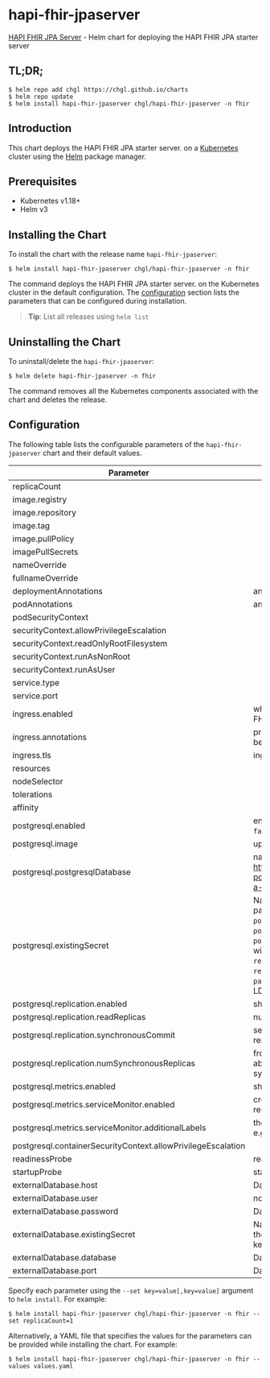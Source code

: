 # hapi-fhir-jpaserver

[HAPI FHIR JPA Server](https://github.com/hapifhir/hapi-fhir-jpaserver-starter) - Helm chart for deploying the HAPI FHIR JPA starter server

## TL;DR;

```console
$ helm repo add chgl https://chgl.github.io/charts
$ helm repo update
$ helm install hapi-fhir-jpaserver chgl/hapi-fhir-jpaserver -n fhir
```

## Introduction

This chart deploys the HAPI FHIR JPA starter server. on a [Kubernetes](http://kubernetes.io) cluster using the [Helm](https://helm.sh) package manager.

## Prerequisites

- Kubernetes v1.18+
- Helm v3

## Installing the Chart

To install the chart with the release name `hapi-fhir-jpaserver`:

```console
$ helm install hapi-fhir-jpaserver chgl/hapi-fhir-jpaserver -n fhir
```

The command deploys the HAPI FHIR JPA starter server. on the Kubernetes cluster in the default configuration. The [configuration](#configuration) section lists the parameters that can be configured during installation.

> **Tip**: List all releases using `helm list`

## Uninstalling the Chart

To uninstall/delete the `hapi-fhir-jpaserver`:

```console
$ helm delete hapi-fhir-jpaserver -n fhir
```

The command removes all the Kubernetes components associated with the chart and deletes the release.

## Configuration

The following table lists the configurable parameters of the `hapi-fhir-jpaserver` chart and their default values.

| Parameter                                                    | Description                                                                                                                                                                                                                                                                                                                                                                                                                                                                | Default                                                                                                        |
| ------------------------------------------------------------ | -------------------------------------------------------------------------------------------------------------------------------------------------------------------------------------------------------------------------------------------------------------------------------------------------------------------------------------------------------------------------------------------------------------------------------------------------------------------------- | -------------------------------------------------------------------------------------------------------------- |
| replicaCount                                                 |                                                                                                                                                                                                                                                                                                                                                                                                                                                                            | `1`                                                                                                            |
| image.registry                                               |                                                                                                                                                                                                                                                                                                                                                                                                                                                                            | `ghcr.io`                                                                                                      |
| image.repository                                             |                                                                                                                                                                                                                                                                                                                                                                                                                                                                            | `chgl/hapi/hapi-fhir-jpaserver-starter`                                                                        |
| image.tag                                                    |                                                                                                                                                                                                                                                                                                                                                                                                                                                                            | `"5.2.0-distroless"`                                                                                           |
| image.pullPolicy                                             |                                                                                                                                                                                                                                                                                                                                                                                                                                                                            | `IfNotPresent`                                                                                                 |
| imagePullSecrets                                             |                                                                                                                                                                                                                                                                                                                                                                                                                                                                            | `[]`                                                                                                           |
| nameOverride                                                 |                                                                                                                                                                                                                                                                                                                                                                                                                                                                            | `""`                                                                                                           |
| fullnameOverride                                             |                                                                                                                                                                                                                                                                                                                                                                                                                                                                            | `""`                                                                                                           |
| deploymentAnnotations                                        | annotations applied to the server deployment                                                                                                                                                                                                                                                                                                                                                                                                                               | `{}`                                                                                                           |
| podAnnotations                                               | annotations applied to the server pod                                                                                                                                                                                                                                                                                                                                                                                                                                      | `{}`                                                                                                           |
| podSecurityContext                                           |                                                                                                                                                                                                                                                                                                                                                                                                                                                                            | `{}`                                                                                                           |
| securityContext.allowPrivilegeEscalation                     |                                                                                                                                                                                                                                                                                                                                                                                                                                                                            | `false`                                                                                                        |
| securityContext.readOnlyRootFilesystem                       |                                                                                                                                                                                                                                                                                                                                                                                                                                                                            | `true`                                                                                                         |
| securityContext.runAsNonRoot                                 |                                                                                                                                                                                                                                                                                                                                                                                                                                                                            | `true`                                                                                                         |
| securityContext.runAsUser                                    |                                                                                                                                                                                                                                                                                                                                                                                                                                                                            | `65532`                                                                                                        |
| service.type                                                 |                                                                                                                                                                                                                                                                                                                                                                                                                                                                            | `ClusterIP`                                                                                                    |
| service.port                                                 |                                                                                                                                                                                                                                                                                                                                                                                                                                                                            | `8080`                                                                                                         |
| ingress.enabled                                              | whether to create an Ingress to expose the FHIR server web interface                                                                                                                                                                                                                                                                                                                                                                                                       | `false`                                                                                                        |
| ingress.annotations                                          | provide any additional annotations which may be required. Evaluated as a template.                                                                                                                                                                                                                                                                                                                                                                                         | `{}`                                                                                                           |
| ingress.tls                                                  | ingress TLS config                                                                                                                                                                                                                                                                                                                                                                                                                                                         | `[]`                                                                                                           |
| resources                                                    |                                                                                                                                                                                                                                                                                                                                                                                                                                                                            | `{}`                                                                                                           |
| nodeSelector                                                 |                                                                                                                                                                                                                                                                                                                                                                                                                                                                            | `{}`                                                                                                           |
| tolerations                                                  |                                                                                                                                                                                                                                                                                                                                                                                                                                                                            | `[]`                                                                                                           |
| affinity                                                     |                                                                                                                                                                                                                                                                                                                                                                                                                                                                            | `{}`                                                                                                           |
| postgresql.enabled                                           | enable an included PostgreSQL DB. if set to `false`, the values under `webApi.db` are used                                                                                                                                                                                                                                                                                                                                                                                 | `true`                                                                                                         |
| postgresql.image                                             | update the default Postgres version to 13.1                                                                                                                                                                                                                                                                                                                                                                                                                                | `{"tag":"13.1.0"}`                                                                                             |
| postgresql.postgresqlDatabase                                | name of the database to create see: <https://github.com/bitnami/bitnami-docker-postgresql/blob/master/README.md#creating-a-database-on-first-run>                                                                                                                                                                                                                                                                                                                          | `"fhir"`                                                                                                       |
| postgresql.existingSecret                                    | Name of existing secret to use for PostgreSQL passwords. The secret has to contain the keys `postgresql-password` which is the password for `postgresqlUsername` when it is different of `postgres`, `postgresql-postgres-password` which will override `postgresqlPassword`, `postgresql-replication-password` which will override `replication.password` and `postgresql-ldap-password` which will be sed to authenticate on LDAP. The value is evaluated as a template. | `""`                                                                                                           |
| postgresql.replication.enabled                               | should be true for production use                                                                                                                                                                                                                                                                                                                                                                                                                                          | `false`                                                                                                        |
| postgresql.replication.readReplicas                          | number of read replicas                                                                                                                                                                                                                                                                                                                                                                                                                                                    | `2`                                                                                                            |
| postgresql.replication.synchronousCommit                     | set synchronous commit mode: on, off, remote_apply, remote_write and local                                                                                                                                                                                                                                                                                                                                                                                                 | `"on"`                                                                                                         |
| postgresql.replication.numSynchronousReplicas                | from the number of `readReplicas` defined above, set the number of those that will have synchronous replication                                                                                                                                                                                                                                                                                                                                                            | `1`                                                                                                            |
| postgresql.metrics.enabled                                   | should also be true for production use                                                                                                                                                                                                                                                                                                                                                                                                                                     | `false`                                                                                                        |
| postgresql.metrics.serviceMonitor.enabled                    | create a Prometheus Operator ServiceMonitor resource                                                                                                                                                                                                                                                                                                                                                                                                                       | `false`                                                                                                        |
| postgresql.metrics.serviceMonitor.additionalLabels           | the labels used for Prometheus autodiscover, e.g. could be `release: prometheus`                                                                                                                                                                                                                                                                                                                                                                                           | `{}`                                                                                                           |
| postgresql.containerSecurityContext.allowPrivilegeEscalation |                                                                                                                                                                                                                                                                                                                                                                                                                                                                            | `false`                                                                                                        |
| readinessProbe                                               | readiness probe                                                                                                                                                                                                                                                                                                                                                                                                                                                            | `{"failureThreshold":5,"initialDelaySeconds":30,"periodSeconds":20,"successThreshold":1,"timeoutSeconds":20}`  |
| startupProbe                                                 | startup probe                                                                                                                                                                                                                                                                                                                                                                                                                                                              | `{"failureThreshold":10,"initialDelaySeconds":60,"periodSeconds":30,"successThreshold":1,"timeoutSeconds":30}` |
| externalDatabase.host                                        | Database host                                                                                                                                                                                                                                                                                                                                                                                                                                                              | `localhost`                                                                                                    |
| externalDatabase.user                                        | non-root Username for FHIR Database                                                                                                                                                                                                                                                                                                                                                                                                                                        | `fhir`                                                                                                         |
| externalDatabase.password                                    | Database password                                                                                                                                                                                                                                                                                                                                                                                                                                                          | `""`                                                                                                           |
| externalDatabase.existingSecret                              | Name of an existing secret resource containing the DB password in a 'postgresql-password' key                                                                                                                                                                                                                                                                                                                                                                              | `""`                                                                                                           |
| externalDatabase.database                                    | Database name                                                                                                                                                                                                                                                                                                                                                                                                                                                              | `fhir`                                                                                                         |
| externalDatabase.port                                        | Database port number                                                                                                                                                                                                                                                                                                                                                                                                                                                       | `5432`                                                                                                         |

Specify each parameter using the `--set key=value[,key=value]` argument to `helm install`. For example:

```console
$ helm install hapi-fhir-jpaserver chgl/hapi-fhir-jpaserver -n fhir --set replicaCount=1
```

Alternatively, a YAML file that specifies the values for the parameters can be provided while
installing the chart. For example:

```console
$ helm install hapi-fhir-jpaserver chgl/hapi-fhir-jpaserver -n fhir --values values.yaml
```
